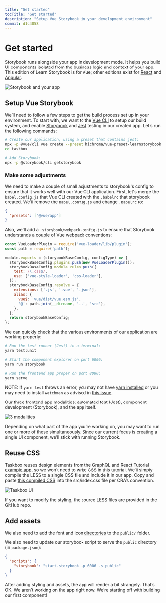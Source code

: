 ```yaml
---
title: "Get started"
tocTitle: "Get started"
description: "Setup Vue Storybook in your development environment"
commit: d1c4858
---
```


# Get started

Storybook runs alongside your app in development mode. It helps you build UI components isolated from the business logic and context of your app. This edition of Learn Storybook is for Vue; other editions exist for [React](/react/en/get-started) and [Angular](/angular/en/get-started).

![Storybook and your app](/storybook-relationship.jpg)

## Setup Vue Storybook

We’ll need to follow a few steps to get the build process set up in your environment. To start with, we want to the [Vue CLI](https://cli.vuejs.org) to setup our build system, and enable [Storybook](https://storybook.js.org/) and [Jest](https://facebook.github.io/jest/) testing in our created app. Let’s run the following commands:

```bash
# Create our application, using a preset that contains jest:
npx -p @vue/cli vue create --preset hichroma/vue-preset-learnstorybook taskbox
cd taskbox

# Add Storybook:
npx -p @storybook/cli getstorybook
```

### Make some adjustments

We need to make a couple of small adjustments to storybook's config to ensure that it works well with our Vue CLI application. First, let's merge the `babel.config.js` that Vue CLI created with the `.babelrc` that storybook created. We'll remove the `babel.config.js` and change `.babelrc` to:

```json
{
  "presets": ["@vue/app"]
}
```

Also, we'll add a `.storybook/webpack.config.js` to ensure that Storybook understands a couple of Vue webpack conventions:

```js
const VueLoaderPlugin = require('vue-loader/lib/plugin');
const path = require('path');

module.exports = (storybookBaseConfig, configType) => {
  storybookBaseConfig.plugins.push(new VueLoaderPlugin());
  storybookBaseConfig.module.rules.push({
    test: /\.css$/,
    use: ['vue-style-loader', 'css-loader'],
  });
  storybookBaseConfig.resolve = {
    extensions: ['.js', '.vue', '.json'],
    alias: {
      vue$: 'vue/dist/vue.esm.js',
      '@': path.join(__dirname, '..', 'src'),
    },
  };
  return storybookBaseConfig;
};
```

We can quickly check that the various environments of our application are working properly:

```bash
# Run the test runner (Jest) in a terminal:
yarn test:unit

# Start the component explorer on port 6006:
yarn run storybook

# Run the frontend app proper on port 8080:
yarn serve
```

<div class="aside">
  NOTE: If <code>yarn test</code> throws an error, you may not have <a href="https://yarnpkg.com/lang/en/docs/install/">yarn installed</a> or you may need to install <code>watchman</code> as advised in <a href="https://github.com/facebook/create-react-app/issues/871#issuecomment-252297884">this issue</a>.
</div>

Our three frontend app modalities: automated test (Jest), component development (Storybook), and the app itself.

![3 modalities](/app-three-modalities-vue.png)

Depending on what part of the app you’re working on, you may want to run one or more of these simultaneously. Since our current focus is creating a single UI component, we’ll stick with running Storybook.

## Reuse CSS

Taskbox reuses design elements from the GraphQL and React Tutorial [example app](https://blog.hichroma.com/graphql-react-tutorial-part-1-6-d0691af25858), so we won’t need to write CSS in this tutorial. We’ll simply compile the LESS to a single CSS file and include it in our app. Copy and paste [this compiled CSS](https://github.com/hichroma/learnstorybook-code/blob/master/src/index.css) into the src/index.css file per CRA’s convention.

![Taskbox UI](/ss-browserchrome-taskbox-learnstorybook.png)

<div class="aside">
If you want to modify the styling, the source LESS files are provided in the GitHub repo.
</div>

## Add assets

We also need to add the font and icon [directories](https://github.com/hichroma/learnstorybook-code/tree/master/public) to the `public/` folder.

We also need to update our storybook script to serve the `public` directory (in `package.json`):

```json
{
  "scripts": {
    "storybook": "start-storybook -p 6006 -s public"
  }
}
```

After adding styling and assets, the app will render a bit strangely. That’s OK. We aren’t working on the app right now. We’re starting off with building our first component!
